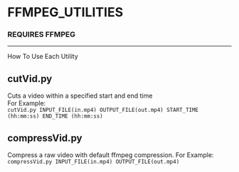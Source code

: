 # FFMPEG_UTILITIES

### REQUIRES FFMPEG

---

How To Use Each Utility

## cutVid.py

Cuts a video within a specified start and end time  
For Example:  
`cutVid.py INPUT_FILE(in.mp4) OUTPUT_FILE(out.mp4) START_TIME (hh:mm:ss) END_TIME (hh:mm:ss)`

## compressVid.py

Compress a raw video with default ffmpeg compression.
For Example:
`compressVid.py INPUT_FILE(in.mp4) OUTPUT_FILE(out.mp4)`
